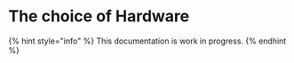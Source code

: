# The choice of Hardware

{% hint style="info" %}
This documentation is work in progress.
{% endhint %}
